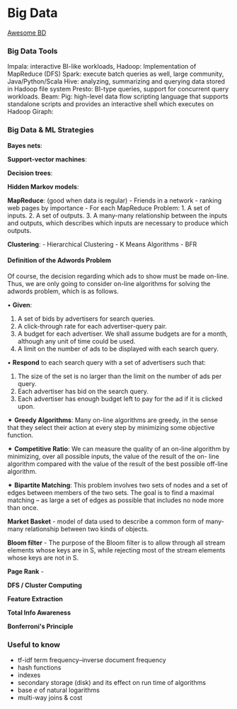 # Big Data

[Awesome BD](https://github.com/onurakpolat/awesome-bigdata)


### Big Data Tools
Impala: interactive BI-like workloads,
Hadoop: Implementation of MapReduce (DFS)
Spark: execute batch queries as well, large community, Java/Python/Scala
Hive: analyzing, summarizing and querying data stored in Hadoop file system
Presto: BI-type queries, support for concurrent query workloads.
Beam:
Pig: high-level data flow scripting language that supports standalone scripts and provides an interactive shell which executes on Hadoop 
Giraph:

### Big Data & ML Strategies

**Bayes nets**:

**Support-vector machines**:

**Decision trees**:

**Hidden Markov models**:

**MapReduce**: (good when data is regular)
    - Friends in a network
    - ranking web pages by importance
    - For each MapReduce Problem:
        1. A set of inputs.
        2. A set of outputs.
        3. A many-many relationship between the inputs and outputs, which describes which inputs are necessary to produce which outputs.

**Clustering**:
    - Hierarchical Clustering
    - K Means Algorithms
    - BFR

#### Definition of the Adwords Problem
Of course, the decision regarding which ads to show must be made on-line. Thus, we are only going to consider on-line algorithms for solving the adwords problem, which is as follows.

• **Given**:
1. A set of bids by advertisers for search queries.
2. A click-through rate for each advertiser-query pair.
3. A budget for each advertiser. We shall assume budgets are for a
month, although any unit of time could be used.
4. A limit on the number of ads to be displayed with each search query.

• **Respond** to each search query with a set of advertisers such that:
1. The size of the set is no larger than the limit on the number of ads
per query.
2. Each advertiser has bid on the search query.
3. Each advertiser has enough budget left to pay for the ad if it is clicked upon.

✦ **Greedy Algorithms**: Many on-line algorithms are greedy, in the sense that they select their action at every step by minimizing some objective function.

✦ **Competitive Ratio**: We can measure the quality of an on-line algorithm by minimizing, over all possible inputs, the value of the result of the on- line algorithm compared with the value of the result of the best possible off-line algorithm.

✦ **Bipartite Matching**: This problem involves two sets of nodes and a set of edges between members of the two sets. The goal is to find a maximal matching – as large a set of edges as possible that includes no node more than once.


**Market Basket** - model of data used to describe a common form of many-many relationship between two kinds of objects.

**Bloom filter** - The purpose of the Bloom filter is to allow through all stream elements whose keys are in S, while rejecting most of the stream elements whose keys are not in S.

**Page Rank** -

**DFS / Cluster Computing**

**Feature Extraction**

**Total Info Awareness**

**Bonferroni's Principle**

### Useful to know
- tf-idf term frequency–inverse document frequency
- hash functions
- indexes
- secondary storage (disk) and its effect on run time of algorithms
- base _e_ of natural logarithms
- multi-way joins & cost